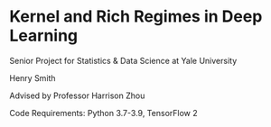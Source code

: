 # Kernel and Rich Regimes in Deep Learning

Senior Project for Statistics &amp; Data Science at Yale University

Henry Smith

Advised by Professor Harrison Zhou

Code Requirements: Python 3.7-3.9, TensorFlow 2
